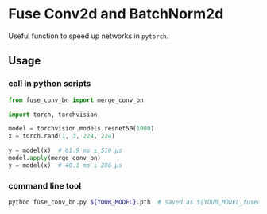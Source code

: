 # Fuse Conv2d and BatchNorm2d
Useful function to speed up networks in `pytorch`.

## Usage

### call in python scripts
```python
from fuse_conv_bn import merge_conv_bn

import torch, torchvision

model = torchvision.models.resnet50(1000)
x = torch.rand(1, 3, 224, 224)

y = model(x)  # 61.9 ms ± 510 µs
model.apply(merge_conv_bn)
y = model(x)  # 40.1 ms ± 206 µs
```
### command line tool
```bash
python fuse_conv_bn.py ${YOUR_MODEL}.pth  # saved as ${YOUR_MODEL_fused}.pth
```
